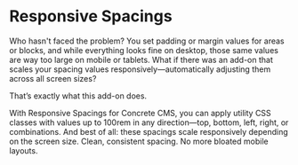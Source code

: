 # Responsive Spacings 

Who hasn't faced the problem? You set padding or margin values for areas or blocks, and while everything looks fine on desktop, those same values are way too large on mobile or tablets. What if there was an add-on that scales your spacing values responsively—automatically adjusting them across all screen sizes?

That’s exactly what this add-on does.

With Responsive Spacings for Concrete CMS, you can apply utility CSS classes with values up to 100rem in any direction—top, bottom, left, right, or combinations. And best of all: these spacings scale responsively depending on the screen size. Clean, consistent spacing. No more bloated mobile layouts.